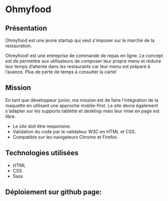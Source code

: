 # Ohmyfood

## Présentation
Ohmyfood est une jeune startup qui veut s'imposer sur le marché de la restauration.

Ohmyfood! est une entreprise de commande de repas en ligne. Le concept est de permettre aux utilisateurs de composer leur propre menu et réduire leur temps d’attente dans les
restaurants car leur menu est préparé à l’avance. Plus de perte de temps à consulter la carte!

## Mission
En tant que développeur junior, ma mission est de faire l'intégration de la maquette en utilisant une approche mobile-first. Le site devra également s'adapter sur les supports tablette et desktiop mais leur mise en page est libre.

- Le site doit être responsive.
- Validation du code par le validateur W3C en HTML et CSS.
- Compatible sur les navigateurs Chrome et Firefox.

## Technologies utilisées

- HTML
- CSS
- Sass

## Déploiement sur github page:
